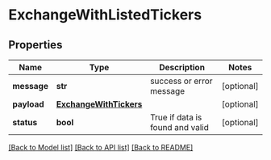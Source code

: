 # ExchangeWithListedTickers

## Properties
| Name        | Type                                              | Description                     | Notes      |
|-------------|---------------------------------------------------|---------------------------------|------------|
| **message** | **str**                                           | success or error message        | [optional] |
| **payload** | [**ExchangeWithTickers**](ExchangeWithTickers.md) |                                 | [optional] |
| **status**  | **bool**                                          | True if data is found and valid | [optional] |

[[Back to Model list]](../../README.md#documentation-for-models) [[Back to API list]](../../README.md#documentation-for-api-endpoints) [[Back to README]](../../README.md)


